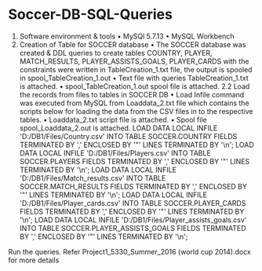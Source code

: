 # Soccer-DB-SQL-Queries
1. Software environment & tools
•	MySQl 5.7.13
•	MySQL Workbench
2. Creation of Table for SOCCER database
•	The SOCCER database was created &  DDL queries to create tables COUNTRY, PLAYER, MATCH_RESULTS, PLAYER_ASSISTS_GOALS, PLAYER_CARDS with the constraints were written in TableCreation_1.txt file, the output is spooled in spool_TableCreation_1.out
•	Text file with queries TableCreation_1.txt is attached.
•	 spool_TableCreation_1.out spool file is attached.
2.2 Load the records from files to tables in SOCCER DB
•	Load Infile command was executed from MySQL from Loaddata_2.txt file which contains the scripts below for loading the data from the CSV files in to the respective tables.
•	Loaddata_2.txt script file is attached.
•	Spool file spool_Loaddata_2.out is attached.
LOAD DATA LOCAL INFILE 'D:/DB1/Files/Country.csv' INTO TABLE SOCCER.COUNTRY FIELDS TERMINATED BY ',' ENCLOSED BY '"' LINES TERMINATED BY '\n';
 LOAD DATA LOCAL INFILE 'D:/DB1/Files/Players.csv' INTO TABLE SOCCER.PLAYERS FIELDS TERMINATED BY ',' ENCLOSED BY '"' LINES TERMINATED BY '\n';
 LOAD DATA LOCAL INFILE 'D:/DB1/Files/Match_results.csv' INTO TABLE SOCCER.MATCH_RESULTS FIELDS TERMINATED BY ',' ENCLOSED BY '"' LINES TERMINATED BY '\n';
 LOAD DATA LOCAL INFILE 'D:/DB1/Files/Player_cards.csv' INTO TABLE SOCCER.PLAYER_CARDS FIELDS TERMINATED BY ',' ENCLOSED BY '"' LINES TERMINATED BY '\n';
 LOAD DATA LOCAL INFILE 'D:/DB1/Files/Player_assists_goals.csv' INTO TABLE SOCCER.PLAYER_ASSISTS_GOALS FIELDS TERMINATED BY ',' ENCLOSED BY '"' LINES TERMINATED BY '\n';

Run the queries.
Refer Project1_5330_Summer_2016 (world cup 2014).docx for more details
